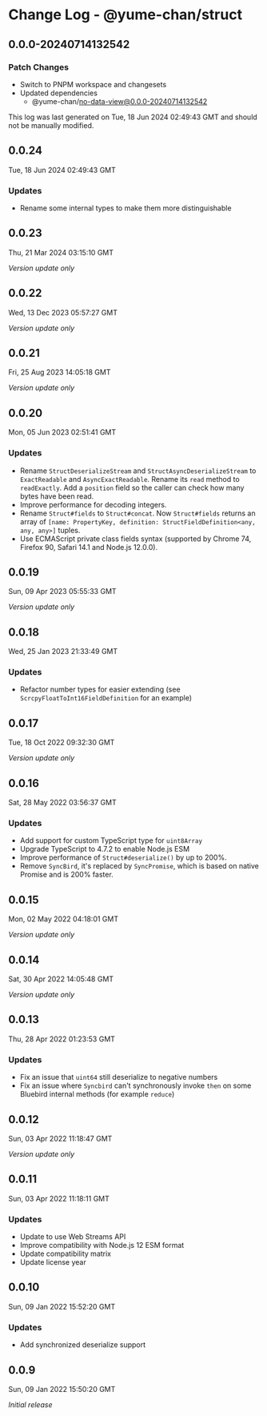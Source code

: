 # Change Log - @yume-chan/struct

## 0.0.0-20240714132542

### Patch Changes

-   Switch to PNPM workspace and changesets
-   Updated dependencies
    -   @yume-chan/no-data-view@0.0.0-20240714132542

This log was last generated on Tue, 18 Jun 2024 02:49:43 GMT and should not be manually modified.

## 0.0.24

Tue, 18 Jun 2024 02:49:43 GMT

### Updates

-   Rename some internal types to make them more distinguishable

## 0.0.23

Thu, 21 Mar 2024 03:15:10 GMT

_Version update only_

## 0.0.22

Wed, 13 Dec 2023 05:57:27 GMT

_Version update only_

## 0.0.21

Fri, 25 Aug 2023 14:05:18 GMT

_Version update only_

## 0.0.20

Mon, 05 Jun 2023 02:51:41 GMT

### Updates

-   Rename `StructDeserializeStream` and `StructAsyncDeserializeStream` to `ExactReadable` and `AsyncExactReadable`. Rename its `read` method to `readExactly`. Add a `position` field so the caller can check how many bytes have been read.
-   Improve performance for decoding integers.
-   Rename `Struct#fields` to `Struct#concat`. Now `Struct#fields` returns an array of `[name: PropertyKey, definition: StructFieldDefinition<any, any, any>]` tuples.
-   Use ECMAScript private class fields syntax (supported by Chrome 74, Firefox 90, Safari 14.1 and Node.js 12.0.0).

## 0.0.19

Sun, 09 Apr 2023 05:55:33 GMT

_Version update only_

## 0.0.18

Wed, 25 Jan 2023 21:33:49 GMT

### Updates

-   Refactor number types for easier extending (see `ScrcpyFloatToInt16FieldDefinition` for an example)

## 0.0.17

Tue, 18 Oct 2022 09:32:30 GMT

_Version update only_

## 0.0.16

Sat, 28 May 2022 03:56:37 GMT

### Updates

-   Add support for custom TypeScript type for `uint8Array`
-   Upgrade TypeScript to 4.7.2 to enable Node.js ESM
-   Improve performance of `Struct#deserialize()` by up to 200%.
-   Remove `SyncBird`, it's replaced by `SyncPromise`, which is based on native Promise and is 200% faster.

## 0.0.15

Mon, 02 May 2022 04:18:01 GMT

_Version update only_

## 0.0.14

Sat, 30 Apr 2022 14:05:48 GMT

_Version update only_

## 0.0.13

Thu, 28 Apr 2022 01:23:53 GMT

### Updates

-   Fix an issue that `uint64` still deserialize to negative numbers
-   Fix an issue where `Syncbird` can't synchronously invoke `then` on some Bluebird internal methods (for example `reduce`)

## 0.0.12

Sun, 03 Apr 2022 11:18:47 GMT

_Version update only_

## 0.0.11

Sun, 03 Apr 2022 11:18:11 GMT

### Updates

-   Update to use Web Streams API
-   Improve compatibility with Node.js 12 ESM format
-   Update compatibility matrix
-   Update license year

## 0.0.10

Sun, 09 Jan 2022 15:52:20 GMT

### Updates

-   Add synchronized deserialize support

## 0.0.9

Sun, 09 Jan 2022 15:50:20 GMT

_Initial release_
